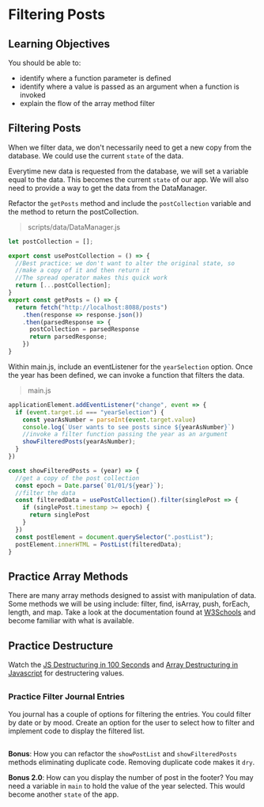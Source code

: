 # Filtering Posts

## Learning Objectives
You should be able to:

* identify where a function parameter is defined
* identify where a value is passed as an argument when a function is invoked
* explain the flow of the array method filter

## Filtering Posts

When we filter data, we don't necessarily need to get a new copy from the database. We could use the current `state` of the data.

Everytime new data is requested from the database, we will set a variable equal to the data. This becomes the current `state` of our app. We will also need to provide a way to get the data from the DataManager.

Refactor the `getPosts` method and include the `postCollection` variable and the method to return the postCollection.

> scripts/data/DataManager.js
```js
let postCollection = [];

export const usePostCollection = () => {
  //Best practice: we don't want to alter the original state, so
  //make a copy of it and then return it
  //The spread operator makes this quick work
  return [...postCollection];
}
export const getPosts = () => {
  return fetch("http://localhost:8088/posts")
    .then(response => response.json())
    .then(parsedResponse => {
      postCollection = parsedResponse
      return parsedResponse;
    })
}
```

Within main.js, include an eventListener for the `yearSelection` option. Once the year has been defined, we can invoke a function that filters the data.

> main.js
```js
applicationElement.addEventListener("change", event => {
  if (event.target.id === "yearSelection") {
    const yearAsNumber = parseInt(event.target.value)
    console.log(`User wants to see posts since ${yearAsNumber}`)
    //invoke a filter function passing the year as an argument
    showFilteredPosts(yearAsNumber);
  }
})

const showFilteredPosts = (year) => {
  //get a copy of the post collection
  const epoch = Date.parse(`01/01/${year}`);
  //filter the data
  const filteredData = usePostCollection().filter(singlePost => {
    if (singlePost.timestamp >= epoch) {
      return singlePost
    }
  })
  const postElement = document.querySelector(".postList");
  postElement.innerHTML = PostList(filteredData);
}

```
## Practice Array Methods
There are many array methods designed to assist with manipulation of data. Some methods we will be using include: filter, find, isArray, push, forEach, length, and map. Take a look at the documentation found at [W3Schools](https://www.w3schools.com/jsref/jsref_obj_array.asp) and become familiar with what is available.

## Practice Destructure

Watch the [JS Destructuring in 100 Seconds](https://www.youtube.com/watch?v=UgEaJBz3bjY) and [Array Destructuring in Javascript](https://www.youtube.com/watch?v=fsybVOVcNg0) for destructering values.

## <h3 id="DJ-Practice">Practice Filter Journal Entries </h3>
You journal has a couple of options for filtering the entries. You could filter by date or by mood. Create an option for the user to select how to filter and implement code to display the filtered list.

##
**Bonus**: How you can refactor the `showPostList` and `showFilteredPosts` methods eliminating duplicate code. Removing duplicate code makes it `dry`.

**Bonus 2.0**: How can you display the number of post in the footer? You may need a variable in `main` to hold the value of the year selected. This would become another `state` of the app.

